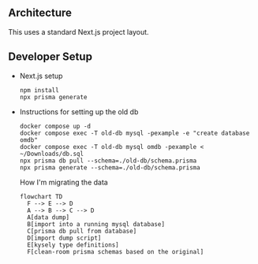 ## Architecture

This uses a standard Next.js project layout.

## Developer Setup

- Next.js setup

  ```
  npm install
  npx prisma generate
  ```

- Instructions for setting up the old db

  ```
  docker compose up -d
  docker compose exec -T old-db mysql -pexample -e "create database omdb"
  docker compose exec -T old-db mysql omdb -pexample < ~/Downloads/db.sql
  npx prisma db pull --schema=./old-db/schema.prisma
  npx prisma generate --schema=./old-db/schema.prisma
  ```

  How I'm migrating the data

  ```mermaid
  flowchart TD
    F --> E --> D
    A --> B --> C --> D
    A[data dump]
    B[import into a running mysql database]
    C[prisma db pull from database]
    D[import dump script]
    E[kysely type definitions]
    F[clean-room prisma schemas based on the original]
  ```
